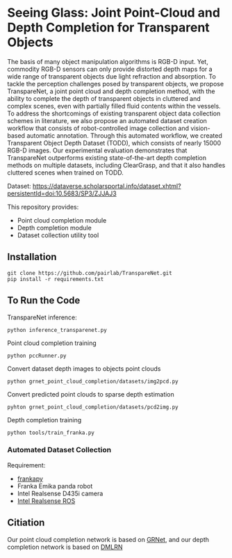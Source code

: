 # Seeing Glass: Joint Point-Cloud and Depth Completion for Transparent Objects 

The basis of many object manipulation algorithms is RGB-D input. Yet, commodity RGB-D sensors can only provide distorted depth maps for a wide range of transparent objects due light refraction and absorption. To tackle the perception challenges posed by transparent objects, we propose TranspareNet, a joint point cloud and depth completion method, with the ability to complete the depth of transparent objects in cluttered and complex scenes, even with partially filled fluid contents within the vessels. To address the shortcomings of existing transparent object data collection schemes in literature, we also propose an automated dataset creation workflow that consists of robot-controlled image collection and vision-based automatic annotation. Through this automated workflow, we created Transparent Object Depth Dataset (TODD), which consists of nearly 15000 RGB-D images. Our experimental evaluation demonstrates that TranspareNet outperforms existing state-of-the-art depth completion methods on multiple datasets, including ClearGrasp, and that it also handles cluttered scenes when trained on TODD. 

Dataset: https://dataverse.scholarsportal.info/dataset.xhtml?persistentId=doi:10.5683/SP3/ZJJAJ3

This repository provides:
- Point cloud completion module
- Depth completion module 
- Dataset collection utility tool

## Installation 

```
git clone https://github.com/pairlab/TranspareNet.git
pip install -r requirements.txt
```

## To Run the Code

TranspareNet inference:
```
python inference_transparenet.py 
```

Point cloud completion training
```
python pccRunner.py
```

Convert dataset depth images to objects point clouds
```
python grnet_point_cloud_completion/datasets/img2pcd.py
```

Convert predicted point clouds to sparse depth estimation
```
pyhton grnet_point_cloud_completion/datasets/pcd2img.py
```

Depth completion training
```
python tools/train_franka.py
```

### Automated Dataset Collection

Requirement:
- [frankapy](https://github.com/iamlab-cmu/frankapy-public)
- Franka Emika panda robot
- Intel Realsense D435i camera
- [Intel Realsense ROS](https://github.com/IntelRealSense/realsense-ros)



## Citiation
Our point cloud completion network is based on [GRNet](https://github.com/hzxie/GRNet), and our depth completion network is based on [DMLRN](https://github.com/saic-vul/saic_depth_completion)


